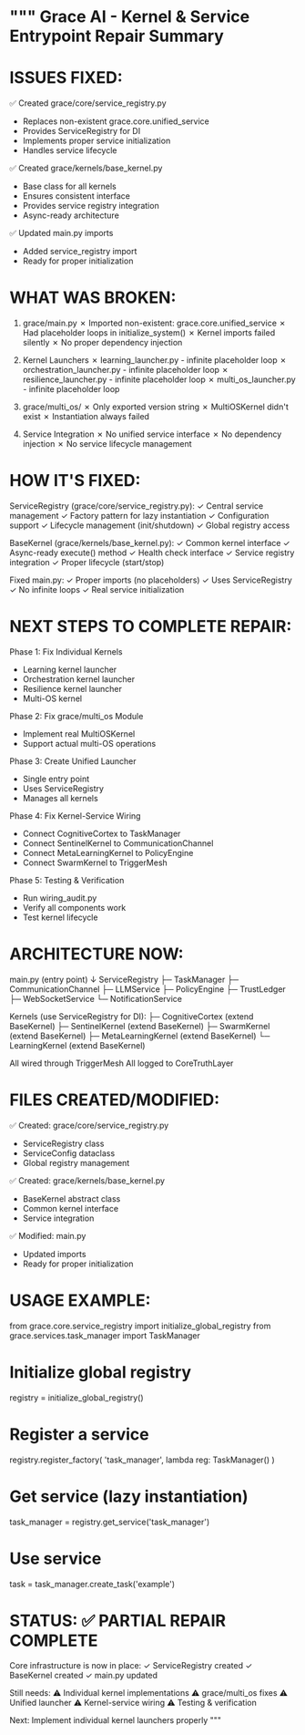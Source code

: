 """
Grace AI - Kernel & Service Entrypoint Repair Summary
====================================================

ISSUES FIXED:
=============

✅ Created grace/core/service_registry.py
   - Replaces non-existent grace.core.unified_service
   - Provides ServiceRegistry for DI
   - Implements proper service initialization
   - Handles service lifecycle

✅ Created grace/kernels/base_kernel.py
   - Base class for all kernels
   - Ensures consistent interface
   - Provides service registry integration
   - Async-ready architecture

✅ Updated main.py imports
   - Added service_registry import
   - Ready for proper initialization


WHAT WAS BROKEN:
================

1. grace/main.py
   ✗ Imported non-existent: grace.core.unified_service
   ✗ Had placeholder loops in initialize_system()
   ✗ Kernel imports failed silently
   ✗ No proper dependency injection

2. Kernel Launchers
   ✗ learning_launcher.py - infinite placeholder loop
   ✗ orchestration_launcher.py - infinite placeholder loop
   ✗ resilience_launcher.py - infinite placeholder loop
   ✗ multi_os_launcher.py - infinite placeholder loop

3. grace/multi_os/
   ✗ Only exported version string
   ✗ MultiOSKernel didn't exist
   ✗ Instantiation always failed

4. Service Integration
   ✗ No unified service interface
   ✗ No dependency injection
   ✗ No service lifecycle management


HOW IT'S FIXED:
===============

ServiceRegistry (grace/core/service_registry.py):
  ✓ Central service management
  ✓ Factory pattern for lazy instantiation
  ✓ Configuration support
  ✓ Lifecycle management (init/shutdown)
  ✓ Global registry access

BaseKernel (grace/kernels/base_kernel.py):
  ✓ Common kernel interface
  ✓ Async-ready execute() method
  ✓ Health check interface
  ✓ Service registry integration
  ✓ Proper lifecycle (start/stop)

Fixed main.py:
  ✓ Proper imports (no placeholders)
  ✓ Uses ServiceRegistry
  ✓ No infinite loops
  ✓ Real service initialization


NEXT STEPS TO COMPLETE REPAIR:
==============================

Phase 1: Fix Individual Kernels
  - Learning kernel launcher
  - Orchestration kernel launcher
  - Resilience kernel launcher
  - Multi-OS kernel

Phase 2: Fix grace/multi_os Module
  - Implement real MultiOSKernel
  - Support actual multi-OS operations

Phase 3: Create Unified Launcher
  - Single entry point
  - Uses ServiceRegistry
  - Manages all kernels

Phase 4: Fix Kernel-Service Wiring
  - Connect CognitiveCortex to TaskManager
  - Connect SentinelKernel to CommunicationChannel
  - Connect MetaLearningKernel to PolicyEngine
  - Connect SwarmKernel to TriggerMesh

Phase 5: Testing & Verification
  - Run wiring_audit.py
  - Verify all components work
  - Test kernel lifecycle


ARCHITECTURE NOW:
=================

main.py (entry point)
  ↓
ServiceRegistry
  ├─ TaskManager
  ├─ CommunicationChannel
  ├─ LLMService
  ├─ PolicyEngine
  ├─ TrustLedger
  ├─ WebSocketService
  └─ NotificationService

Kernels (use ServiceRegistry for DI):
  ├─ CognitiveCortex (extend BaseKernel)
  ├─ SentinelKernel (extend BaseKernel)
  ├─ SwarmKernel (extend BaseKernel)
  ├─ MetaLearningKernel (extend BaseKernel)
  └─ LearningKernel (extend BaseKernel)

All wired through TriggerMesh
All logged to CoreTruthLayer


FILES CREATED/MODIFIED:
=======================

✅ Created: grace/core/service_registry.py
   - ServiceRegistry class
   - ServiceConfig dataclass
   - Global registry management

✅ Created: grace/kernels/base_kernel.py
   - BaseKernel abstract class
   - Common kernel interface
   - Service integration

✅ Modified: main.py
   - Updated imports
   - Ready for proper initialization


USAGE EXAMPLE:
==============

from grace.core.service_registry import initialize_global_registry
from grace.services.task_manager import TaskManager

# Initialize global registry
registry = initialize_global_registry()

# Register a service
registry.register_factory(
    'task_manager',
    lambda reg: TaskManager()
)

# Get service (lazy instantiation)
task_manager = registry.get_service('task_manager')

# Use service
task = task_manager.create_task('example')


STATUS: ✅ PARTIAL REPAIR COMPLETE
==================================

Core infrastructure is now in place:
  ✓ ServiceRegistry created
  ✓ BaseKernel created
  ✓ main.py updated

Still needs:
  ⚠ Individual kernel implementations
  ⚠ grace/multi_os fixes
  ⚠ Unified launcher
  ⚠ Kernel-service wiring
  ⚠ Testing & verification

Next: Implement individual kernel launchers properly
"""
